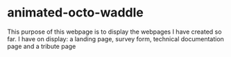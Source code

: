 # animated-octo-waddle
This purpose of this webpage is to display the webpages I have created so far. I have on display: a landing page, survey form, technical documentation page and a tribute page

